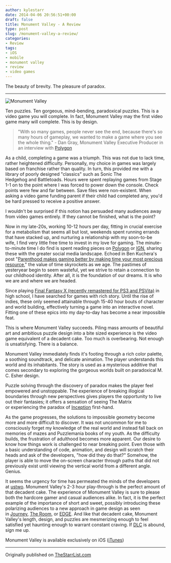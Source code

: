 ```yaml
---
author: kylestarr
date: 2014-04-06 20:56:51+00:00
draft: false
title: Monument Valley - A Review
type: post
slug: /monument-valley-a-review/
categories:
- Review
tags:
- iOS
- mobile
- monument valley
- review
- video games
---
```


The beauty of brevity. The pleasure of paradox.

---

![Monument Valley](/monument-valley.png)

Ten puzzles. Ten gorgeous, mind-bending, paradoxical puzzles. This is a video game you will complete. In fact, Monument Valley may the first video game many will complete. This is by design.

> "With so many games, people never see the end, because there's so many hours of gameplay, we wanted to make a game where you see the whole thing." - Dan Gray, Monument Valley Executive Producer in an interview with [Polygon](http://www.polygon.com/2014/3/18/5522874/monument-valley-everyone-finish)

As a child, completing a game was a triumph. This was not due to lack time, rather heightened difficulty. Personally, my choice in games was largely based on franchise rather than quality. In turn, this provided me with a library of poorly designed "classics" such as Sonic The Hedgehog and Battletoads. Hours were spent replaying games from Stage 1-1 on to the point where I was forced to power down the console. Check points were few and far between. Save files were non-existent. When asking a video game funding parent if their child had completed any, you'd be hard pressed to receive a positive answer.

I wouldn't be surprised if this notion has persuaded many audiences away from video games entirely. If they cannot be finished, what is the point?

Now in my late-20s, working 10-12 hours per day, fitting in crucial exercise for a metabolism that seems all but lost, weekends spent running errands that have stacked up, and nurturing a relationship with my soon-to-be wife, I find very little free time to invest in my love for gaming. The minute-to-minute time I do find is spent reading pieces on [Polygon](http://www.polygon.com) or [IGN](http://www.ign.com), sharing these with the greater social media landscape. Echoed in Ben Kuchera's post "[Parenthood makes gaming better by making time your most precious resource](http://www.polygon.com/2014/4/4/5581924/parenthood-makes-gaming-better-by-making-time-your-most-precious)," the value of time skyrockets as we age. The pastimes of yesteryear begin to seem wasteful, yet we strive to retain a connection to our childhood identity. After all, it is the foundation of our dreams. It is who we are and where we are headed.

Since playing [Final Fantasy X (recently remastered for PS3 and PSVita)](http://www.ign.com/articles/2014/03/10/final-fantasy-x-x-2-hd-remaster-review) in high school, I have searched for games with rich story. Until the rise of indies, these only seemed attainable through 15-40 hour bouts of character and world building, effectively turning a game into an interactive novel. Fitting one of these epics into my day-to-day has become a near impossible feat.

This is where Monument Valley succeeds. Piling mass amounts of beautiful art and ambitious puzzle design into a bite sized experience is the video game equivalent of a decadent cake. Too much is overbearing. Not enough is unsatisfying. There is a balance.

Monument Valley immediately finds it's footing through a rich color palette, a soothing soundtrack, and delicate animation. The player understands this world and its inhabitants. The story is used as a mysterious additive that comes secondary to exploring the gorgeous worlds built on paradoxical M. C. Esher design.

Puzzle solving through the discovery of paradox makes the player feel empowered and unstoppable. The experience of breaking illogical boundaries through new perspectives gives players the opportunity to live out their fantasies; it offers a sensation of seeing The Matrix or experiencing the paradox of [Inception](https://www.youtube.com/watch?v=iLUVaJt9JYk) first-hand.

As the game progresses, the solutions to impossible geometry become more and more difficult to discover. It was not uncommon for me to consciously forget my knowledge of the real world and instead fall back on memories of mazes and Puzzlemania books of my youth. As the difficulty builds, the frustration of adulthood becomes more apparent. Our desire to know how things work is challenged to near breaking point. Even those with a basic understanding of code, animation, and design will scratch their heads and ask of the developers, "how did they do that?" Somehow, the player is able to move the on-screen character through paths that did not previously exist until viewing the vertical world from a different angle. Genius.

It seems the urgency for time has permeated the minds of the developers at [ustwo](http://ustwo.com). Monument Valley's 2-3 hour play-through is the perfect amount of that decadent cake. The experience of Monument Valley is sure to please both the hardcore gamer and casual audiences alike. In fact, it is the perfect example of the importance of short and sweet, possibly introducing these polarizing audiences to a new approach in game design as seen in [Journey](/2013/04/09/journey-1-year-later), [The Room](https://itunes.apple.com/us/app/the-room-pocket/id573156739?mt=8&uo=4&at=1l3v2y3), or [EDGE](/2013/02/06/editors-choice-edge-extended/). And like that decadent cake, Monument Valley's length, design, and puzzles are mesmerizing enough to feel satisfied yet haunting enough to warrant constant craving. If [DLC](http://en.wikipedia.org/wiki/Downloadable_content) is abound, sign me up.

Monument Valley is available exclusively on iOS ([iTunes](https://itunes.apple.com/us/app/monument-valley/id728293409?mt=8&uo=4&at=1l3v2y3))

---

Originally published on [TheStarrList.com](http:///2014/04/06/monument-valley-a-review/)
